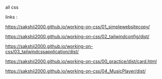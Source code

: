 all css 

links : 

https://sakshii2000.github.io/working-on-css/01_simplewebsitecopy/

https://sakshii2000.github.io/working-on-css/02_tailwindconfig/dist/

https://sakshii2000.github.io/working-on-css/03_tailwindcssapplication/dist/

https://sakshii2000.github.io/working-on-css/00_practice/dist/card.html

https://sakshii2000.github.io/working-on-css/04_MusicPlayer/dist/
